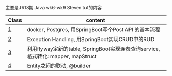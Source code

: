 主要是JR18期 Java wk6-wk9 Steven tut的内容



| Class | content |
| ----- | ------- |
| [1](./SpringBoot1.md) | docker, Postgres, 用SpringBoot写个Post API 的基本流程 |
| [2](./SpringBoot2.md) | Exception Handling, 用SpringBoot实现CRUD中的RUD |
| [3](./SpringBoot3.md) | 利用flyway定新的table, SpringBoot实现连表查询service,  格式转化: mapper, mapStruct |
| [4](./SpringBoot4.md) | Entity之间的联动, @builder |

